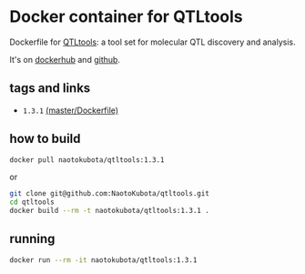 # Docker container for QTLtools

Dockerfile for [QTLtools](https://qtltools.github.io/qtltools/): a tool set for molecular QTL discovery and analysis.

It's on [dockerhub](https://hub.docker.com/r/naotokubota/qtltools) and [github](https://github.com/NaotoKubota/qtltools).

## tags and links
- `1.3.1` [(master/Dockerfile)](https://github.com/NaotoKubota/qtltools/blob/master/Dockerfile)

## how to build

```sh
docker pull naotokubota/qtltools:1.3.1
```

or

```sh
git clone git@github.com:NaotoKubota/qtltools.git
cd qtltools
docker build --rm -t naotokubota/qtltools:1.3.1 .
```

## running

```sh
docker run --rm -it naotokubota/qtltools:1.3.1
```
